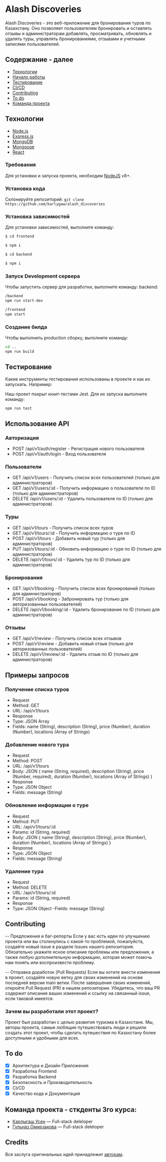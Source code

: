 # Alash Discoveries
Alash Discoveries - это веб-приложение для бронирования туров по Казахстану. Оно позволяет пользователям бронировать и оставлять отзывы и администраторам добавлять, просматривать, обновлять и удалять туры, управлять бронированиями, отзывами и учетными записями пользователей.

## Содержание - далее
- [Технологии](#технологии)
- [Начало работы](#начало-работы)
- [Тестирование](#тестирование)
- [CI/CD](#deploy-и-ci/cd)
- [Contributing](#contributing)
- [To do](#to-do)
- [Команда проекта](#команда-проекта)

## Технологии
- [Node.js](https://nodejs.org/en)
- [Express.js](https://expressjs.com/)
- [MongoDB](https://www.mongodb.com/)
- [Mongoose](https://mongoosejs.com/)
- [React](https://react.dev/)

### Требования
Для установки и запуска проекта, необходим [NodeJS](https://nodejs.org/) v8+.

### Установка кода
Склонируйте репозиторий: `git clone https://github.com/karlygaw/alash_discoveries`

### Установка зависимостей
Для установки зависимостей, выполните команду:
```sh
$ cd frontend
```
```sh
$ npm i
```
```sh
$ cd backend
```
```sh
$ npm i
```

### Запуск Development сервера
Чтобы запустить сервер для разработки, выполните команду:
backend:
```sh
/backend
npm run start-dev
```
```sh
/frontend
npm start
```

### Создание билда
Чтобы выполнить production сборку, выполните команду: 
```sh
cd ..
npm run build
```

## Тестирование
Какие инструменты тестирования использованы в проекте и как их запускать. Например:

Наш проект покрыт юнит-тестами Jest. Для их запуска выполните команду:
```sh
npm run test
```

## Использование API
### Авторизация
- POST /api/v1/auth/register - Регистрация нового пользователя
- POST /api/v1/auth/login - Вход пользователя
### Пользователи
- GET /api/v1/users - Получить список всех пользователей (только для администраторов)
- GET /api/v1/users/:id - Получить информацию о пользователе по ID (только для администраторов)
- DELETE /api/v1/users/:id - Удалить пользователя по ID (только для администраторов)
### Туры
- GET /api/v1/tours - Получить список всех туров
- GET /api/v1/tours/:id - Получить информацию о туре по ID
- POST /api/v1/tours - Добавить новый тур (только для администраторов)
- PUT /api/v1/tours/:id - Обновить информацию о туре по ID (только для администраторов)
- DELETE /api/v1/tours/:id - Удалить тур по ID (только для администраторов)
### Бронирования
- GET /api/v1/booking - Получить список всех бронирований (только для администраторов)
- POST /api/v1/booking - Забронировать тур (только для авторизованных пользователей)
- DELETE /api/v1/booking/:id - Удалить бронирование по ID (только для администраторов)
### Отзывы
- GET /api/v1/review - Получить список всех отзывов
- POST /api/v1/review - Добавить новый отзыв (только для авторизованных пользователей)
- DELETE /api/v1/review/:id - Удалить отзыв по ID (только для администраторов)
## Примеры запросов
### Получение списка туров
- Request
- Method: GET
- URL: /api/v1/tours
- Response
- Type: JSON Array
- Fields: name (String), description (String), price (Number), duration (Number), locations (Array of Strings)
### Добавление нового тура
- Request
- Method: POST
- URL: /api/v1/tours
- Body: JSON { name (String, required), description (String), price (Number, required), duration (Number), locations (Array of Strings) }
- Response
- Type: JSON Object
- Fields: message (String)
### Обновление информации о туре
- Request
- Method: PUT
- URL: /api/v1/tours/:id
- Params: id (String, required)
- Body: JSON { name (String), description (String), price (Number), duration (Number), locations (Array of Strings) }
- Response
- Type: JSON Object
- Fields: message (String)
### Удаление тура
- Request
- Method: DELETE
- URL: /api/v1/tours/:id
- Params: id (String, required)
- Response
- Type: JSON Object
-Fields: message (String)

## Contributing
-- Предложения и баг-репорты
Если у вас есть идеи по улучшению проекта или вы столкнулись с какой-то проблемой, пожалуйста, создайте новый issue в разделе Issues нашего репозитория. Обязательно укажите ясное описание проблемы или предложения, а также любую дополнительную информацию, которая может помочь нам понять или воспроизвести проблему.

-- Отправка доработок (Pull Requests)
Если вы хотите внести изменения в проект, создайте новую ветку для своих изменений на основе последней версии main ветки. После завершения своих изменений, откройте Pull Request (PR) в нашем репозитории. Убедитесь, что ваш PR содержит описание ваших изменений и ссылку на связанный issue, если таковой имеется.


### Зачем вы разработали этот проект?
Проект был разработан с целью развития туризма в Казахстане. Мы, авторы проекта, самые любящие путешествовать люди и решили создать этот проект, чтобы сделать путешествия по Казахстану более доступными и удобными для всех.

## To do
- [x] Архитектура и Дизайн Приложения
- [x] Разработка Frontend
- [x] Разработка Backend
- [x] Безопасность и Производительность
- [x] CI/CD
- [x] Качество кода и Документация

## Команда проекта - сткденты 3го курса:

- [Карлыгаш Усен](https://github.com/karlygaw) — Full-stack deleloper
- [Гульназ Омирзакова](https://github.com/oonoky) — Full-stack deleloper

## Credits
Вся заслуга оригинальных идей принадлежит [авторам](https://github.com/karlygaw/alash_discoveries).
